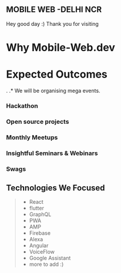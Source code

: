 ## MOBILE WEB -DELHI NCR
Hey good day :) 
Thank you for visiting

# Why Mobile-Web.dev



# Expected Outcomes

. .* We will be organising mega events.
### Hackathon
### Open source projects
### Monthly Meetups
### Insightful Seminars & Webinars
### Swags

## Technologies We Focused
> - React
> - flutter
> - GraphQL
> - PWA
> - AMP
> - Firebase
> - Alexa
> - Angular
> - VoiceFlow
> - Google Assistant
> - more to add :)
